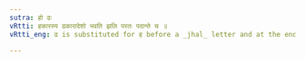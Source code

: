 ```yaml
---
sutra: हो ढः
vRtti: हकारस्य ढकारादेशो भवति झलि परतः पदान्ते च ॥
vRtti_eng: ढ is substituted for ह before a _jhal_ letter and at the end of a word.

---
```


